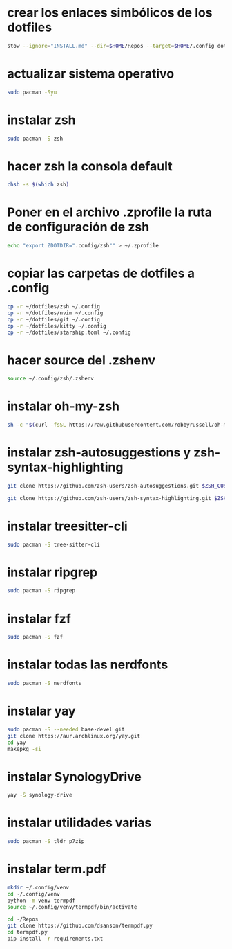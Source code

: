 # crear los enlaces simbólicos de los dotfiles
```bash
stow --ignore="INSTALL.md" --dir=$HOME/Repos --target=$HOME/.config dotfiles
```

# actualizar sistema operativo
```bash
sudo pacman -Syu
```

# instalar zsh
```bash
sudo pacman -S zsh
```

# hacer zsh la consola default
```bash
chsh -s $(which zsh)
```

# Poner en el archivo .zprofile la ruta de configuración de zsh
```bash
echo "export ZDOTDIR=".config/zsh"" > ~/.zprofile
```

# copiar las carpetas de dotfiles a .config
```bash
cp -r ~/dotfiles/zsh ~/.config
cp -r ~/dotfiles/nvim ~/.config
cp -r ~/dotfiles/git ~/.config
cp -r ~/dotfiles/kitty ~/.config
cp -r ~/dotfiles/starship.toml ~/.config
```

# hacer source del .zshenv
```bash
source ~/.config/zsh/.zshenv
```

# instalar oh-my-zsh
```bash
sh -c "$(curl -fsSL https://raw.githubusercontent.com/robbyrussell/oh-my-zsh/master/tools/install.sh)"
```

# instalar zsh-autosuggestions y zsh-syntax-highlighting
```bash
git clone https://github.com/zsh-users/zsh-autosuggestions.git $ZSH_CUSTOM/plugins/zsh-autosuggestions

git clone https://github.com/zsh-users/zsh-syntax-highlighting.git $ZSH_CUSTOM/plugins/zsh-syntax-highlighting
```

# instalar treesitter-cli
```bash
sudo pacman -S tree-sitter-cli
```

# instalar ripgrep
```bash
sudo pacman -S ripgrep
```

# instalar fzf
```bash
sudo pacman -S fzf
```

# instalar todas las nerdfonts
```bash
sudo pacman -S nerdfonts
```

# instalar yay
```bash
sudo pacman -S --needed base-devel git
git clone https://aur.archlinux.org/yay.git
cd yay
makepkg -si
```

# instalar SynologyDrive
```bash
yay -S synology-drive 
```

# instalar utilidades varias
```bash
sudo pacman -S tldr p7zip
```

# instalar term.pdf
```bash
mkdir ~/.config/venv
cd ~/.config/venv
python -m venv termpdf
source ~/.config/venv/termpdf/bin/activate

cd ~/Repos
git clone https://github.com/dsanson/termpdf.py
cd termpdf.py
pip install -r requirements.txt
```
